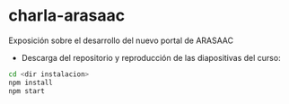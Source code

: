 # charla-arasaac
Exposición sobre el desarrollo del nuevo portal de ARASAAC

- Descarga del repositorio y reproducción de las diapositivas del curso:

```bash
cd <dir instalacion>
npm install
npm start
```
